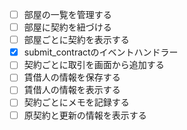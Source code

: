 - [ ] 部屋の一覧を管理する
- [ ] 部屋に契約を紐づける
- [ ] 部屋ごとに契約を表示する
- [x] submit_contractのイベントハンドラー
- [ ] 契約ごとに取引を画面から追加する
- [ ] 賃借人の情報を保存する
- [ ] 賃借人の情報を表示する
- [ ] 契約ごとにメモを記録する
- [ ] 原契約と更新の情報を表示する